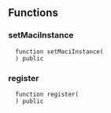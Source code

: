 


## Functions
### setMaciInstance
```solidity
  function setMaciInstance(
  ) public
```




### register
```solidity
  function register(
  ) public
```





